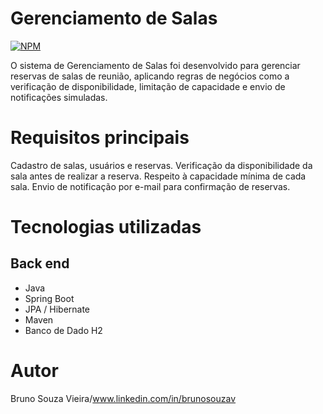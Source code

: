 # Gerenciamento de Salas
[![NPM](https://img.shields.io/npm/l/react)](https://github.com/brunosouzav/meeting-manager-java-spring/blob/main/LICENSE)

O sistema de Gerenciamento de Salas foi desenvolvido para gerenciar reservas de salas de reunião, aplicando regras de negócios como a verificação de disponibilidade, limitação de capacidade e envio de notificações simuladas.

# Requisitos principais
Cadastro de salas, usuários e reservas.
Verificação da disponibilidade da sala antes de realizar a reserva.
Respeito à capacidade mínima de cada sala.
Envio de notificação por e-mail para confirmação de reservas.

# Tecnologias utilizadas
## Back end
- Java
- Spring Boot
- JPA / Hibernate
- Maven
- Banco de Dado H2

# Autor

Bruno Souza Vieira/www.linkedin.com/in/brunosouzav
